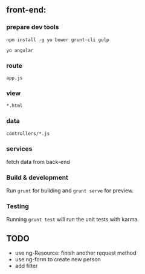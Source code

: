 ## front-end:

### prepare dev tools

`npm install -g yo bower grunt-cli gulp`

`yo angular`

### route

`app.js`

### view

`*.html`

### data

`controllers/*.js` 

### services

fetch data from back-end

### Build & development

Run `grunt` for building and `grunt serve` for preview.

### Testing

Running `grunt test` will run the unit tests with karma.

## TODO

- use ng-Resource: finish another request method
- use ng-form to create new person
- add filter
